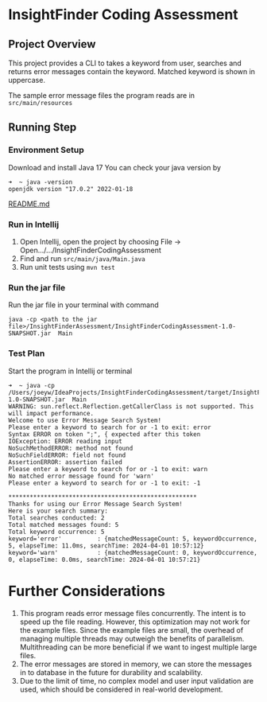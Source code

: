 # InsightFinder Coding Assessment

## Project Overview
This project provides a CLI to takes a keyword from user, searches and returns error messages contain the keyword. Matched keyword is shown in uppercase.

The sample error message files the program reads are in `src/main/resources`

## Running Step
### Environment Setup
Download and install Java 17
You can check your java version by
```shell
➜  ~ java -version                                                                                                               
openjdk version "17.0.2" 2022-01-18
```
[README.md](..%2F..%2FDownloads%2FInsightFinderAssessment%2FREADME.md)
### Run in Intellij
1. Open Intellij, open the project by choosing File -> Open.../.../InsightFinderCodingAssessment
2. Find and run `src/main/java/Main.java`
3. Run unit tests using `mvn test`

### Run the jar file
Run the jar file in your terminal with command
```shell
java -cp <path to the jar file>/InsightFinderAssessment/InsightFinderCodingAssessment-1.0-SNAPSHOT.jar  Main
```

### Test Plan
Start the program in Intellij or terminal
```shell
➜  ~ java -cp /Users/joeyw/IdeaProjects/InsightFinderCodingAssessment/target/InsightFinderCodingAssessment-1.0-SNAPSHOT.jar  Main
WARNING: sun.reflect.Reflection.getCallerClass is not supported. This will impact performance.
Welcome to use Error Message Search System!
Please enter a keyword to search for or -1 to exit: error
Syntax ERROR on token ";", { expected after this token
IOException: ERROR reading input
NoSuchMethodERROR: method not found
NoSuchFieldERROR: field not found
AssertionERROR: assertion failed
Please enter a keyword to search for or -1 to exit: warn
No matched error message found for 'warn'
Please enter a keyword to search for or -1 to exit: -1

*****************************************************
Thanks for using our Error Message Search System!
Here is your search summary: 
Total searches conducted: 2
Total matched messages found: 5
Total keyword occurrence: 5
keyword='error'          : {matchedMessageCount: 5, keywordOccurrence, 5, elapseTime: 11.0ms, searchTime: 2024-04-01 10:57:12}
keyword='warn'           : {matchedMessageCount: 0, keywordOccurrence, 0, elapseTime: 0.0ms, searchTime: 2024-04-01 10:57:21}
```

# Further Considerations
1. This program reads error message files concurrently. The intent is to speed up the file reading. However, this optimization may not work for the example files. Since the example files are small, the overhead of managing multiple threads may outweigh the benefits of parallelism. Multithreading can be more beneficial if we want to ingest multiple large files.
2. The error messages are stored in memory, we can store the messages in to database in the future for durability and scalability.
3. Due to the limit of time, no complex model and user input validation are used, which should be considered in real-world development.
